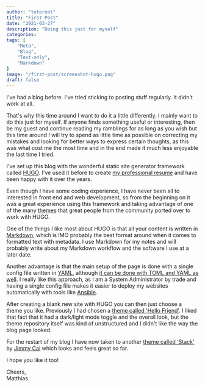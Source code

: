 ```yaml
---
author: "totoroot"
title: "First Post"
date: "2021-03-27"
description: "Doing this just for myself"
categories:
tags: [
    "Meta",
    "Blog",
    "Text-only",
    "Markdown"
]
image: "/first-post/screenshot-hugo.png"
draft: false
---
```


I've had a blog before. I've tried sticking to posting stuff regularly. It didn't work at all.

That's why this time around I want to do it a little differently. I mainly want to do this just for myself. If anyone finds something useful or interesting, then be my guest and continue reading my ramblings for as long as you wish but this time around I will try to spend as little time as possible on correcting my mistakes and looking for better ways to express certain thoughts, as this was what cost me the most time and in the end made it much less enjoyable the last time I tried.

I've set up this blog with the wonderful static site generator framework called [HUGO](https://gohugo.io/). I've used it before to create [my professional resume](https://matthias.thym.at) and have been happy with it over the years.

Even though I have some coding experience, I have never been all to interested in front end and web development, so from the beginning on it was a great experience using this framework and taking advantage of one of the many [themes](https://themes.gohugo.io/) that great people from the community ported over to work with HUGO.

One of the things I like most about HUGO is that all your content is written in [Markdown](https://www.markdownguide.org/), which is IMO probably the best format around when it comes to formatted text with metadata. I use Markdown for my notes and will probably write about my Markdown workflow and the software I use at a later date.

Another advantage is that the main setup of the page is done with a single config file written in [YAML](https://en.wikipedia.org/wiki/YAML), although [it can be done with TOML and YAML as well](https://gohugo.io/content-management/front-matter/). I really like this approach, as I am a System Administrator by trade and having a single config file makes it easier to deploy my websites automatically with tools like [Ansible](https://docs.ansible.com/).

After creating a blank new site with HUGO you can then just choose a theme you like. Previously I had chosen a [theme called 'Hello Friend'](https://themes.gohugo.io/hugo-theme-hello-friend/). I liked that fact that it had a dark/light mode toggle and the overall look, but the theme repository itself was kind of unstructured and I didn't like the way the blog page looked.

For the restart of my blog I have now taken to another [theme called 'Stack'](https://themes.gohugo.io/hugo-theme-stack/) by [Jimmy Cai](https://jimmycai.com/) which looks and feels great so far.

I hope you like it too!

Cheers,\
Matthias
